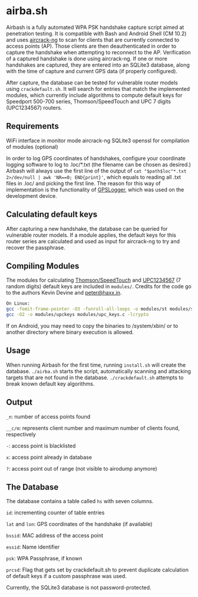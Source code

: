 # airba.sh

Airbash is a fully automated WPA PSK handshake capture script aimed at penetration testing.
It is compatible with Bash and Android Shell (CM 10.2) and uses [aircrack-ng](https://aircrack-ng.org) to scan for
clients that are currently connected to access points (AP).
Those clients are then deauthenticated in order to capture the handshake when attempting to reconnect to the AP.
Verification of a captured handshake is done using aircrack-ng. If one or more handshakes are captured, they are entered
into an SQLite3 database, along with the time of capture and current GPS data (if properly configured).

After capture, the database can be tested for vulnerable router models using `crackdefault.sh`.
It will search for entries that match the implemented modules, which currently include algorithms to compute default keys for
Speedport 500-700 series, Thomson/SpeedTouch and UPC 7 digits (UPC1234567) routers.

## Requirements

WiFi interface in monitor mode
aircrack-ng
SQLite3
openssl for compilation of modules (optional)

In order to log GPS coordinates of handshakes, configure your coordinate logging software to log to .loc/*.txt (the filename can be chosen as desired.)
Airbash will always use the first line of the output of `cat "$path$loc"*.txt 2>/dev/null | awk 'NR==0; END{print}'`, which equals to reading all .txt
files in .loc/ and picking the first line. The reason for this way of implementation is the functionality of [GPSLogger](https://play.google.com/store/apps/details?id=com.mendhak.gpslogger&hl=en), which was used on the development
device.

## Calculating default keys

After capturing a new handshake, the database can be queried for vulnerable router models. If a module applies,
the default keys for this router series are calculated and used as input for aircrack-ng to try and recover
the passphrase.

## Compiling Modules

The modules for calculating [Thomson/SpeedTouch](https://packetstormsecurity.com/files/84788/STKeys-Thomson-WPA-Key-Recovery-Tool-1.0.html) and [UPC1234567](https://haxx.in/) (7 random digits) default keys are included in `modules/`. Credits for the code go to the authors Kevin Devine and <peter@haxx.in>.

```bash
On Linux:
gcc -fomit-frame-pointer -O3 -funroll-all-loops -o modules/st modules/stkeys.c -lcrypto
gcc -O2 -o modules/upckeys modules/upc_keys.c -lcrypto
```

If on Android, you may need to copy the binaries to /system/xbin/ or to another directory where binary execution is allowed.

## Usage

When running Airbash for the first time, running `install.sh` will create the database.
`./airba.sh` starts the script, automatically scanning and attacking targets that are not found in the database.
`./crackdefault.sh` attempts to break known default key algorithms.

## Output

`_n`: number of access points found

`__c/m`: represents client number and maximum number of clients found, respectively

`-`: access point is blacklisted

`x`: access point already in database

`?`: access point out of range (not visible to airodump anymore)

## The Database

The database contains a table called `hs` with seven columns.

`id`: incrementing counter of table entries

`lat` and `lon`: GPS coordinates of the handshake (if available)

`bssid`: MAC address of the access point

`essid`: Name identifier

`psk`: WPA Passphrase, if known

`prcsd`: Flag that gets set by crackdefault.sh to prevent duplicate calculation of default keys if a custom passphrase was used.

Currently, the SQLite3 database is not password-protected.

